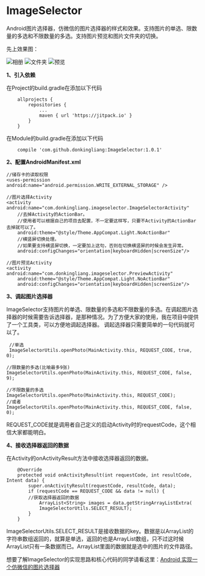 # ImageSelector
Android图片选择器，仿微信的图片选择器的样式和效果。支持图片的单选、限数量的多选和不限数量的多选。支持图片预览和图片文件夹的切换。

先上效果图：

![相册](https://github.com/donkingliang/ImageSelector/blob/master/%E6%95%88%E6%9E%9C%E5%9B%BE/%E7%9B%B8%E5%86%8C.jpg)  ![文件夹](https://github.com/donkingliang/ImageSelector/blob/master/%E6%95%88%E6%9E%9C%E5%9B%BE/%E6%96%87%E4%BB%B6%E5%A4%B9.jpg)  ![预览](https://github.com/donkingliang/ImageSelector/blob/master/%E6%95%88%E6%9E%9C%E5%9B%BE/%E9%A2%84%E8%A7%88.jpg)

**1、引入依赖**

在Project的build.gradle在添加以下代码

```
	allprojects {
		repositories {
			...
			maven { url 'https://jitpack.io' }
		}
	}
```
在Module的build.gradle在添加以下代码

```
	compile 'com.github.donkingliang:ImageSelector:1.0.1'
```
**2、配置AndroidManifest.xml**
```
//储存卡的读取权限
<uses-permission android:name="android.permission.WRITE_EXTERNAL_STORAGE" />

//图片选择Activity
<activity android:name="com.donkingliang.imageselector.ImageSelectorActivity"
	//去掉Activity的ActionBar。
	//使用者可以根据自己的项目去配置，不一定要这样写，只要不Activity的ActionBar去掉就可以了。
    android:theme="@style/Theme.AppCompat.Light.NoActionBar"
    //横竖屏切换处理。
    //如果要支持横竖屏切换，一定要加上这句，否则在切换横竖屏的时候会发生异常。
    android:configChanges="orientation|keyboardHidden|screenSize"/>
    
//图片预览Activity
<activity android:name="com.donkingliang.imageselector.PreviewActivity"
    android:theme="@style/Theme.AppCompat.Light.NoActionBar"
    android:configChanges="orientation|keyboardHidden|screenSize"/>
```
**3、调起图片选择器**

ImageSelector支持图片的单选、限数量的多选和不限数量的多选。在调起图片选择器的时候需要告诉选择器，是那种情况。为了方便大家的使用，我在项目中提供了一个工具类，可以方便地调起选择器。
调起选择器只需要简单的一句代码就可以了。
```
 //单选
 ImageSelectorUtils.openPhoto(MainActivity.this, REQUEST_CODE, true, 0);

//限数量的多选(比喻最多9张)
ImageSelectorUtils.openPhoto(MainActivity.this, REQUEST_CODE, false, 9);

//不限数量的多选
ImageSelectorUtils.openPhoto(MainActivity.this, REQUEST_CODE);
//或者
ImageSelectorUtils.openPhoto(MainActivity.this, REQUEST_CODE, false, 0);
```
REQUEST_CODE就是调用者自己定义的启动Activity时的requestCode，这个相信大家都能明白。

**4、接收选择器返回的数据**

在Activity的onActivityResult方法中接收选择器返回的数据。
```
    @Override
    protected void onActivityResult(int requestCode, int resultCode, Intent data) {
        super.onActivityResult(requestCode, resultCode, data);
        if (requestCode == REQUEST_CODE && data != null) {
	    //获取选择器返回的数据
            ArrayList<String> images = data.getStringArrayListExtra(
            ImageSelectorUtils.SELECT_RESULT);
        }
    }
```
ImageSelectorUtils.SELECT_RESULT是接收数据的key。数据是以ArrayList的字符串数组返回的，就算是单选，返回的也是ArrayList数组，只不过这时候ArrayList只有一条数据而已。ArrayList里面的数据就是选中的图片的文件路径。

想要了解ImageSelector的实现思路和核心代码的同学请看这里：[Android 实现一个仿微信的图片选择器](http://blog.csdn.net/u010177022/article/details/70147243)
